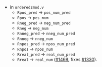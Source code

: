 - in `orderedzmod.v`
  + `Rpos_pred` -> `pos_num_pred`
  + `Rpos` -> `pos_num`
  + `Rneg_pred` -> `neg_num_pred`
  + `Rneg` -> `neg_num`
  + `Rnneg_pred` -> `nneg_num_pred`
  + `Rnneg` -> `nneg_num`
  + `Rnpos_pred` -> `npos_num_pred`
  + `Rnpos` -> `npos_num`
  + `Rreal_pred` -> `real_num_pred`
  + `Rreal` -> `real_num`
    ([#1468](https://github.com/math-comp/math-comp/pull/1468),
    fixes [#1330](https://github.com/math-comp/math-comp/issues/1330)).
